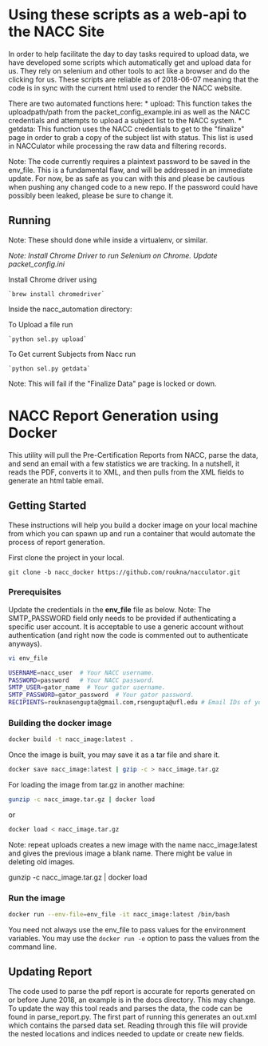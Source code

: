 # Using these scripts as a web-api to the NACC Site
In order to help facilitate the day to day tasks required to upload data, 
we have developed some scripts which automatically get and upload data for us.
They rely on selenium and other tools to act like a browser and do the clicking
for us. These scripts are reliable as of 2018-06-07 meaning that the code is in
sync with the current html used to render the NACC website.

There are two automated functions here:
    * upload: This function takes the uploadpath/path from the 
    packet_config_example.ini as well as the NACC credentials 
    and attempts to upload a subject list to the NACC system.
    * getdata: This function uses the NACC credentials to get to the "finalize"
    page in order to grab a copy of the subject list with status. This list
    is used in NACCulator while processing the raw data and filtering records.
    
Note: The code currently requires a plaintext password to be saved in the
env_file. This is a fundamental flaw, and will be addressed in an immediate
update. For now, be as safe as you can with this and please be cautious when
pushing any changed code to a new repo. If the password could have possibly
been leaked, please be sure to change it.

## Running
Note: These should done while inside a virtualenv, or similar.

_Note: Install Chrome Driver to run Selenium on Chrome. Update packet_config.ini_

Install Chrome driver using

    `brew install chromedriver`

Inside the nacc_automation directory:

To Upload a file run

    `python sel.py upload`
To Get current Subjects from Nacc run

    `python sel.py getdata`
Note: This will fail if the "Finalize Data" page is locked or down.

# NACC Report Generation using Docker

This utility will pull the Pre-Certification Reports from NACC, parse the data,
and send an email with a few statistics we are tracking. In a nutshell, it 
reads the PDF, converts it to XML, and then pulls from the XML fields to 
generate an html table email.

## Getting Started

These instructions will help you build a docker image on your local machine from
which you can spawn up and run a container that would automate the process of 
report generation.

First clone the project in your local.

```
git clone -b nacc_docker https://github.com/roukna/nacculator.git
```

### Prerequisites

Update the credentials in the **env_file** file as below. 
Note: The SMTP_PASSWORD field only needs to be provided if authenticating
a specific user account. It is acceptable to use a generic account without
authentication (and right now the code is commented out to authenticate 
anyways).
```bash
vi env_file
```
```bash
USERNAME=nacc_user  # Your NACC username.
PASSWORD=password   # Your NACC password.
SMTP_USER=gator_name  # Your gator username. 
SMTP_PASSWORD=gator_password  # Your gator password.
RECIPIENTS=rouknasengupta@gmail.com,rsengupta@ufl.edu # Email IDs of your recipients.
```

### Building the docker image

```bash
docker build -t nacc_image:latest .
```
Once the image is built, you may save it as a tar file and share it.

```bash
docker save nacc_image:latest | gzip -c > nacc_image.tar.gz
```
For loading the image from tar.gz in another machine:

```bash
gunzip -c nacc_image.tar.gz | docker load
```
or
```bash
docker load < nacc_image.tar.gz
```
Note: repeat uploads creates a new image with the name nacc_image:latest
and gives the previous image a blank name. There might be value in deleting
old images.

gunzip -c nacc_image.tar.gz | docker load
### Run the image
```bash
docker run --env-file=env_file -it nacc_image:latest /bin/bash
```
You need not always use the env_file to pass values for the environment 
variables. You may use the ``docker run -e`` option to pass the values 
from the command line.

## Updating Report
The code used to parse the pdf report is accurate for reports generated
on or before June 2018, an example is in the docs directory. This may change. 
To update the way this tool reads and parses the data, the code can be found in
parse_report.py. The first part of running this generates an out.xml which 
contains the parsed data set. Reading through this file will provide the nested 
locations and indices needed to update or create new fields.
